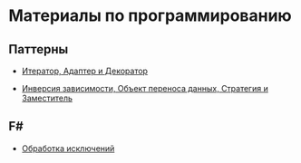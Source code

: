 # Материалы по программированию

## Паттерны

* [Итератор, Адаптер и Декоратор](patterns/iterator/README.md)

* [Инверсия зависимости, Объект переноса данных, Стратегия и Заместитель](patterns/dependency-inversion/README.md)

## F# #

* [Обработка исключений](f-sharp/exception-handling/README.md)
